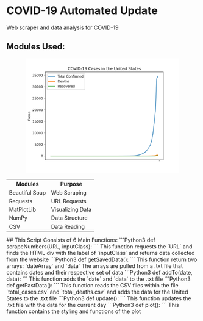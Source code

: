# COVID-19 Automated Update
Web scraper and data analysis for COVID-19 

## Modules Used:
<html>
   <head>
      <style>
         display: inline;
      </style>
   </head>
   <body>
      <p align="center">
         <img src = "Graph.png" width=400/>
      </p>
      <table style="width:100%">   
        <tr>
          <th>Modules</th>
          <th>Purpose</th> 
        </tr>
        <tr>
          <td>Beautiful Soup</td>
          <td>Web Scraping</td>
        </tr>
        <tr>
          <td>Requests</td>
          <td>URL Requests</td>
        </tr>
        <tr>
          <td>MatPlotLib</td>
          <td>Visualizing Data</td>
        </tr>
        <tr>
          <td>NumPy</td>
          <td>Data Structure</td>
        </tr>
        <tr>
          <td>CSV</td>
          <td>Data Reading</td>
        </tr>
      </table>
   </body>
</html>
## This Script Consists of 6 Main Functions:
```Python3
def scrapeNumbers(URL, inputClass):
```
This function requests the `URL` and finds the HTML div with the label of `inputClass` and returns data collected from the website
```Python3
def getSavedData():
 ```
 This function return two arrays: `dateArray` and `data`
 The arrays are pulled from a .txt file that contains dates and their respective set of data
```Python3
def addTo(date, data):
 ```
 This function adds the `date` and `data` to the .txt file
 ```Python3
 def getPastData():
 ```
 This function reads the CSV files within the file `total_cases.csv` and `total_deaths.csv` and adds the data for the United States to the .txt file
 ```Python3
 def update():
 ```
 This function updates the .txt file with the data for the current day
 ```Python3
 def plot():
 ```
 This function contains the styling and functions of the plot 
